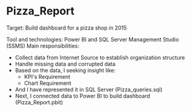# Pizza_Report
Target: Build dashboard for a pizza shop in 2015

Tool and technologies: Power BI and SQL Server Management Studio (SSMS)
Main responsibilities:
 - Collect data from Internet Source to establish organization structure
 - Handle missing data and corrupted data
 - Based on the data, I seeking insight like:
    - KPI's Requirement
    - Chart Requirement 
  - And I have represented it in SQL Server (Pizza_queries.sql)
  - Next, I connected data to Power BI to build dashboard (Pizza_Report.pbit)
